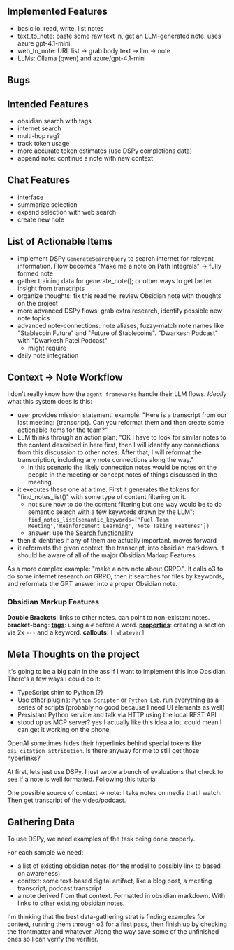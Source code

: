 
## Implemented Features
- basic io: read, write, list notes
- text_to_note: paste some raw text in, get an LLM-generated note. uses azure gpt-4.1-mini
- web_to_note: URL list -> grab body text -> llm -> note
- LLMs: Ollama (qwen) and azure/gpt-4.1-mini


## Bugs


## Intended Features
- obsidian search with tags
- internet search
- multi-hop rag?
- track token usage
- more accurate token estimates (use DSPy completions data)
- append note: continue a note with new context


## Chat Features
- interface
- summarize selection
- expand selection with web search
- create new note

## List of Actionable Items
- implement DSPy `GenerateSearchQuery` to search internet for relevant information. Flow becomes "Make me a note on Path Integrals" -> fully formed note
- gather training data for generate_note(); or other ways to get better insight from transcripts
- organize thoughts: fix this readme, review Obsidian note with thoughts on the project
- more advanced DSPy flows: grab extra research, identify possible new note topics
- advanced note-connections: note aliases, fuzzy-match note names like "Stablecoin Future" and "Future of Stablecoins". "Dwarkesh Podcast" with "Dwarkesh Patel Podcast"
  - might require 
- daily note integration






## Context -> Note Workflow
I don't really know how the `agent frameworks` handle their LLM flows. *Ideally* what this system does is this:
- user provides mission statement. example: "Here is a transcript from our last meeting: {transcript}. Can you reformat them and then create some actionable items for the team?"
- LLM thinks through an action plan: "OK I have to look for similar notes to the content described in here first, then I will identify any connections from this discussion to other notes. After that, I will reformat the transcription, including any note connections along the way."
  - in this scenario the likely connection notes would be notes on the people in the meeting or concept notes of things discussed in the meeting.
- it executes these one at a time. First it generates the tokens for "find_notes_list()" with some type of content filtering on it.
  - not sure how to do the content filtering but one way would be to do semantic search with a few keywords drawn by the LLM": `find_notes_list(semantic_keywords=['Fuel Team Meeting','Reinforcement Learning','Note Taking Features'])`
  - answer: use the [Search functionality](https://help.obsidian.md/plugins/search#Search+operators)
- then it identifies if any of them are actually important. moves forward
- it reformats the given context, the transcript, into obsidian markdown. It should be aware of all of the major Obsidian Markup Features


As a more complex example: "make a new note about GRPO.". It calls o3 to do some internet research on GRPO, then it searches for files by keywords, and reformats the GPT answer into a proper Obsidian note.

### Obsidian Markup Features
**Double Brackets**: links to other notes. can point to non-existant notes.
**bracket-bang**:
[**tags**](https://help.obsidian.md/tags): using a `#` before a word. 
[**properties**](https://help.obsidian.md/properties): creating a section via 2x `---` and a keyword.
**callouts**: `[!whatever]`



## Meta Thoughts on the project
It's going to be a big pain in the ass if I want to implement this into Obsidian. There's a few ways I could do it:
- TypeScript shim to Python (?)
- Use other plugins: `Python Scripter` or `Python Lab`. run everything as a series of scripts (probably no good because I need UI elements as well)
- Persistant Python service and talk via HTTP using the local REST API
- stood up as MCP server? yes I actually like this idea a lot. could mean I can get it working on the phone.

OpenAI sometimes hides their hyperlinks behind special tokens like `oai_citation_attribution`. Is there anyway for me to still get those hyperlinks?

At first, lets just use DSPy. I just wrote a bunch of evaluations that check to see if a note is well formatted. Following [this tutorial](https://youtu.be/Hf6u4SDSFcg?si=KXiLvmisYm88lzkP&t=728)

One possible source of context -> note: I take notes on media that I watch. Then get transcript of the video/podcast. 



## Gathering Data

To use DSPy, we need examples of the task being done properly.

For each sample we need:
- a list of existing obsidian notes (for the model to possibly link to based on awareness)
- context: some text-based digital artifact, like a blog post, a meeting transcript, podcast transcript
- a note derived from that context. Formatted in obsidian markdown. With links to other existing obsidian notes.


I'm thinking that the best data-gathering strat is finding examples for context, running them through o3 for a first pass, then finish up by checking the frontmatter and whatever. Along the way save some of the unfinished ones so I can verify the verifier.
